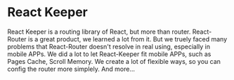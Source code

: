 # React Keeper

React Keeper is a routing library of React, but more than router.
React-Router is a great product, we learned a lot from it. But we truely faced many problems that React-Router doesn't resolve in real using, especially in mobile APPs.
We did a lot to let React-Keeper fit mobile APPs, such as Pages Cache, Scroll Memory.
We create a lot of flexible ways, so you can config the router more simplely.
And more...